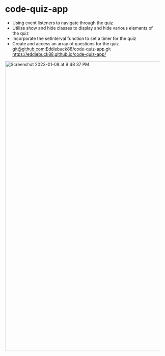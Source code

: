 # code-quiz-app 
* Using event listeners to navigate through the quiz
* Utilize show and hide classes to display and hide various elements of the quiz
* Incorporate the setInterval function to set a timer for the quiz
* Create and access an array of questions for the quiz
git@github.com:Eddiebuck88/code-quiz-app.git
https://eddiebuck88.github.io/code-quiz-app/
<img width="941" alt="Screenshot 2023-01-08 at 9 48 37 PM" src="https://user-images.githubusercontent.com/118215520/211247840-5c14c2b4-cd5f-4b12-b66d-e8752a0eb36d.png">
